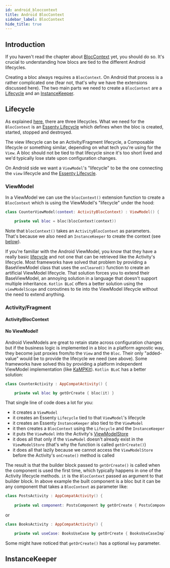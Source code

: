 ```yaml
---
id: android_bloccontext
title: Android BlocContext
sidebar_label: BlocContext
hide_title: true
---
```


## Introduction

If you haven't read the chapter about [BlocContext](../architecture/bloc/bloc_context) yet, you should do so. It's crucial to understanding how blocs are tied to the different Android lifecycles.

Creating a bloc always requires a `BlocContext`. On Android that process is a rather complicated one (fear not, that's why we have the extensions discussed here). The two main parts we need to create a `BlocContext` are a [Lifecycle](../architecture/bloc/lifecycle) and an [InstanceKeeper](https://github.com/arkivanov/Essenty).

## Lifecycle

As explained [here](../architecture/bloc/lifecycle), there are three lifecycles. What we need for the `BlocContext` is an [Essenty Lifecycle](https://github.com/arkivanov/Essenty) which defines when the bloc is created, started, stopped and destroyed.

The view lifecycle can be an Activity/Fragment lifecycle, a Composable lifecycle or something similar, depending on what tech you're using for the `View`. A bloc should not be tied to that lifecycle since it's too short lived and we'd typically lose state upon configuration changes. 

On Android side we want a `ViewModel`'s "lifecycle" to be the one connecting the `view` lifecycle and the [Essenty Lifecycle](https://github.com/arkivanov/Essenty).

### ViewModel

In a ViewModel we can use the `blocContext()` extension function to create a `BlocContext` which is using the ViewModel's "lifecycle" under the hood:

```kotlin
class CounterViewModel(context: ActivityBlocContext) : ViewModel() {

    private val bloc = bloc(blocContext(context))
```

Note that `blocContext()` takes an `ActivityBlocContext` as parameters. That's because we also need an `InstanceKeeper` to create the context (see [below](android#instancekeeper)).

If you're familiar with the Android ViewModel, you know that they have a really basic [lifecycle](https://developer.android.com/topic/libraries/architecture/viewmodel#lifecycle) and not one that can be retrieved like the Activity's lifecycle. Most frameworks have solved that problem by providing a BaseViewModel class that uses the `onCleared()` function to create an artificial ViewModel lifecycle. That solution forces you to extend their BaseViewModel, an annoying solution in a language that doesn't support multiple inheritance. `Kotlin BLoC` offers a better solution using the `viewModelScope` and coroutines to tie into the ViewModel lifecycle without the need to extend anything.

### Activity/Fragment

#### ActivityBlocContext



#### No ViewModel!

Android ViewModels are great to retain state across configuration changes but if the business logic is implemented in a bloc in a platform agnostic way, they become just proxies from/to the `View` and the `Bloc`. Their only "added-value" would be to provide the lifecycle we need (see above). Some frameworks have solved this by providing a platform independent ViewModel implementation (like [KaMPKit](https://github.com/touchlab/KaMPKit/blob/main/docs/GENERAL_ARCHITECTURE.md)). `Kotlin BLoC` has a better solution:

```kotlin
class CounterActivity : AppCompatActivity() {

    private val bloc by getOrCreate { bloc(it) }
```
That single line of code does a lot for you:
- it creates a `ViewModel` 
- it creates an Essenty `Lifecycle` tied to that `ViewModel`'s lifecycle
- it creates an Essenty `InstanceKeeper` also tied to the `ViewModel`
- it then creates a `BlocContext` using the `Lifecycle` and the `InstanceKeeper`
- it puts the `ViewModel` into the Activity's [ViewModelStore](https://developer.android.com/reference/android/arch/lifecycle/ViewModelStore)
- it does all that only if the `ViewModel` doesn't already exist in the `ViewModelStore` (that's why the function is called `getOrCreate()`)
- it does all that lazily because we cannot access the `ViewModelStore` before the Activity's `onCreate()` method is called

The result is that the builder block passed to `getOrCreate()` is called when the component is used the first time, which typically happens in one of the Activity lifecycle methods. `it` is the `BlocContext` passed as argument to that builder block. In above example the built component is a bloc but it can be any component that takes a `BlocContext` as parameter like:

```kotlin
class PostsActivity : AppCompatActivity() {
    
    private val component: PostsComponent by getOrCreate { PostsComponentImpl(it) }
```
or 

```kotlin
class BooksActivity : AppCompatActivity() {

    private val useCase: BooksUseCase by getOrCreate { BooksUseCaseImpl(it, BooksRepositoryImpl()) }
```


Some might have noticed that `getOrCreate()` has a optional `key` parameter. 


## InstanceKeeper
